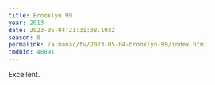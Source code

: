 ```yaml
---
title: Brooklyn 99
year: 2013
date: 2023-05-04T21:31:38.193Z
season: 8
permalink: /almanac/tv/2023-05-04-brooklyn-99/index.html
tmdbid: 48891
---
```


Excellent.